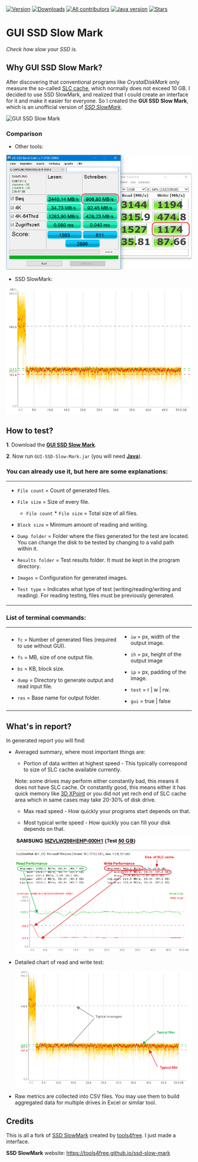 [![Version](https://img.shields.io/badge/version-1.2.4.2-green)](https://github.com/KaioHSG/gui-ssd-slow-mark/releases/latest)
[![Downloads](https://img.shields.io/github/downloads/KaioHSG/gui-ssd-slow-mark/total)](https://github.com/KaioHSG/gui-ssd-slow-mark/releases)
[![All contributors](https://img.shields.io/github/contributors-anon/KaioHSG/gui-ssd-slow-mark)](https://github.com/KaioHSG/gui-ssd-slow-mark/contributors)
[![Java version](https://img.shields.io/badge/java_8-392-red)](https://wiki.openjdk.org/display/jdk8u)
[![Stars](https://img.shields.io/github/stars/KaioHSG/gui-ssd-slow-mark)](https://github.com/KaioHSG/gui-ssd-slow-mark/stargazers)

# GUI SSD Slow Mark

*Check how slow your SSD is.*

## Why GUI SSD Slow Mark?

After discovering that conventional programs like *CrystalDiskMark* only measure the so-called [SLC cache](https://www.technipages.com/what-is-slc-caching), which normally does not exceed 10 GB. I decided to use SSD SlowMark, and realized that I could create an interface for it and make it easier for everyone. So I created the **GUI SSD Slow Mark**, which is an unofficial version of [*SSD SlowMark*](https://github.com/tools4free/SsdSlowMark).

![GUI SSD Slow Mark](https://github.com/KaioHSG/gui-ssd-slow-mark/assets/96930584/fd3c046b-8d4a-4750-bf88-b13bb804a85c)

### Comparison

* Other tools:

![Other tools](https://raw.githubusercontent.com/tools4free/tools4free.github.io/master/ssd-slow-mark/images/same-from-other-tools.png)

* SSD SlowMark:

![SSD SlowMark](https://raw.githubusercontent.com/tools4free/tools4free.github.io/master/ssd-slow-mark/images/sample-write-chart.png)

## How to test?

**1**. Download the [**GUI SSD Slow Mark**](https://github.com/KaioHSG/gui-ssd-slow-mark/releases/latest).

**2**. Now run `GUI-SSD-Slow-Mark.jar` (you will need [**Java**](https://www.java.com/download)).

### You can already use it, but here are some explanations:

<table>
<td>

* `File count` = Count of generated files.
* `File size` = Size of every file.
  * `File count` * `File size` = Total size of all files.
* `Block size` = Minimum amount of reading and writing.

* `Dump folder` = Folder where the files generated for the test are located. You can change the disk to be tested by changing to a valid path within it.
* `Results folder` = Test results folder. It must be kept in the program directory.

* `Images` = Configuration for generated images.

* `Test type` = Indicates what type of test (writing/reading/writing and reading). For reading testing, files must be previously generated.

</td>
</table>

### List of terminal commands:

<table>
<td>

* `fc` = Number of generated files (required to use without GUI).
* `fs` = MB, size of one output file.
* `bs` = KB, block size.

* `dump` = Directory to generate output and read input file.
* `res` = Base name for output folder.

</td>
<td>

* `iw` = px, width of the output image.
* `ih` = px, height of the output image
* `ip` = px, padding of the image.

* `test` = r | w | rw.

* `gui` = true | false

</td>
</table>

## What's in report?

In generated report you will find:

* Averaged summary, where most important things are:

  * Portion of data written at highest speed - This typically correspond to size of SLC cache available currently.

  Note: some drives may perform either constantly bad, this means it does not have SLC cache. Or constantly good, this means either it has quick memory like [3D XPoint](https://en.wikipedia.org/wiki/3D_XPoint) or you did not yet rech end of SLC cache area which in same cases may take 20-30% of disk drive.

  * Max read speed - How quickly your programs start depends on that.

  * Most typical write speed - How quickly you can fill your disk depends on that.

  ![Report Averages](https://raw.githubusercontent.com/tools4free/tools4free.github.io/master/ssd-slow-mark/images/report-averages.png)

* Detailed chart of read and write test:

  ![Report Chart](https://raw.githubusercontent.com/tools4free/tools4free.github.io/master/ssd-slow-mark/images/report-chart.png)

* Raw metrics are collected into CSV files. You may use them to build aggregated data for multiple drives in Excel or similar tool.

## Credits

This is all a fork of [SSD SlowMark](https://github.com/tools4free/SsdSlowMark) created by [tools4free](https://github.com/tools4free). I just made a interface.

**SSD SlowMark** website: https://tools4free.github.io/ssd-slow-mark
